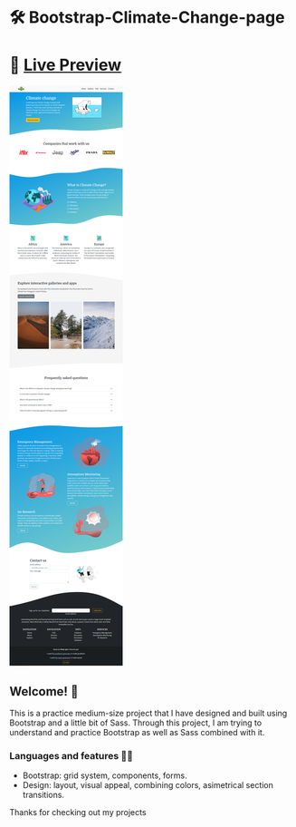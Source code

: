 # 🛠 Bootstrap-Climate-Change-page

# 🔗 [Live Preview](https://jade-daifuku-8d3a28.netlify.app/)
![Design preview](./preview.png)

## Welcome! 👋

This is a practice medium-size project that I have designed and built using Bootstrap and a little bit of Sass. Through this project, I am trying to understand and practice Bootstrap as well as Sass combined with it.

### Languages and features 👨‍💻 

- Bootstrap: grid system, components, forms.
- Design: layout, visual appeal, combining colors, asimetrical section transitions.

Thanks for checking out my projects
